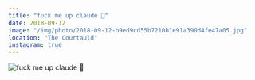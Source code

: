 ```yaml
---
title: "fuck me up claude 🌸"
date: 2018-09-12
image: "/img/photo/2018-09-12-b9ed9cd55b7210b1e91a390d4fe47a05.jpg"
location: "The Courtauld"
instagram: true
---
```


![fuck me up claude 🌸](/img/photo/2018-09-12-b9ed9cd55b7210b1e91a390d4fe47a05.jpg)
